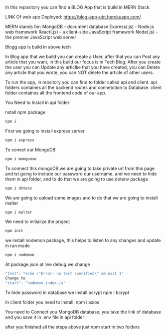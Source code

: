 In this repository you can find a BLOG App that is build in MERN Stack.

LINK Of web app Deployed:
https://blog-app-ubt.herokuapp.com/

MERN stands for:
MongoDB - document database
Express(.js) - Node.js web framework
React(.js) - a client-side JavaScript framework
Node(.js) - the premier JavaScript web server

Blogg app is build in above tech

In Blog app that we build you can create a User, after that you can Post any article that you want, in this build our focus is in Tech Blog.
After you create the user you can Update any articlke that you have created, you can Delete any article that you wrote, you can NOT delete the article of other users.

To run the app, in reository you can find to folder called api and client.
api folders containes all the backend routes and connetction to Database.
client folder containes all the frontend code of our app.

You Need to Install in api folder:

nstall npm package

```jsx
npm i
```

First we going to install express server

```jsx
npm i express
```

To conect our MongoDB

```jsx
npm i mongoose
```

To connect this mongoDB we are going to take private url from this page and ist going to include our password our username, and we need to hide them in api folder, and to do that we are going to use dotenv package

```jsx
npm i dotenv
```

We are going to upload some images and to do that we are going to install malter

```jsx
npm i malter
```

We need to initialize the project

```jsx
npm init

```

we install nodemon package, this helps to listen to any changes and update in run mode

```jsx
npm i nodemon

```

At package.json at line debug we change

```jsx
"test": "echo \"Error: no test specified\" && exit 1"
Change to
"start": "nodemon index.js"
```

To hide password in database we install bcrypt
npm i bcrypt

In client folder you need to install:
npm i axios

You need to Connect you MongoDB database, you take the link of database and you save it in .env file in api folder

after you finished all the steps above just npm start in two folders
